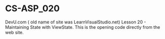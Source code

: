 # CS-ASP_020
DevU.com ( old name of site was LearnVisualStudio.net) Lesson 20 - Maintaining State with ViewState. This is the opening code directly from the web site. 
